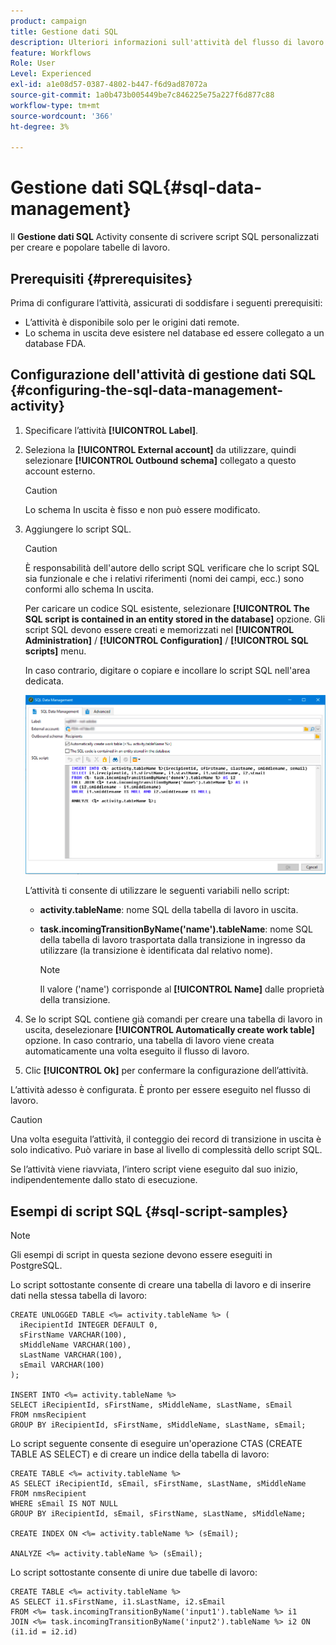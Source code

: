 ```yaml
---
product: campaign
title: Gestione dati SQL
description: Ulteriori informazioni sull'attività del flusso di lavoro di Gestione dati SQL
feature: Workflows
Role: User
Level: Experienced
exl-id: a1e08d57-0387-4802-b447-f6d9ad87072a
source-git-commit: 1a0b473b005449be7c846225e75a227f6d877c88
workflow-type: tm+mt
source-wordcount: '366'
ht-degree: 3%

---
```


# Gestione dati SQL{#sql-data-management}

Il **Gestione dati SQL** Activity consente di scrivere script SQL personalizzati per creare e popolare tabelle di lavoro.

## Prerequisiti {#prerequisites}

Prima di configurare l’attività, assicurati di soddisfare i seguenti prerequisiti:

* L’attività è disponibile solo per le origini dati remote.
* Lo schema in uscita deve esistere nel database ed essere collegato a un database FDA.


## Configurazione dell&#39;attività di gestione dati SQL {#configuring-the-sql-data-management-activity}

1. Specificare l’attività **[!UICONTROL Label]**.
1. Seleziona la **[!UICONTROL External account]** da utilizzare, quindi selezionare **[!UICONTROL Outbound schema]** collegato a questo account esterno.

   >[!CAUTION]
   >
   >Lo schema In uscita è fisso e non può essere modificato.

1. Aggiungere lo script SQL.

   >[!CAUTION]
   >
   >È responsabilità dell&#39;autore dello script SQL verificare che lo script SQL sia funzionale e che i relativi riferimenti (nomi dei campi, ecc.) sono conformi allo schema In uscita.

   Per caricare un codice SQL esistente, selezionare **[!UICONTROL The SQL script is contained in an entity stored in the database]** opzione. Gli script SQL devono essere creati e memorizzati nel **[!UICONTROL Administration]** / **[!UICONTROL Configuration]** / **[!UICONTROL SQL scripts]** menu.

   In caso contrario, digitare o copiare e incollare lo script SQL nell&#39;area dedicata.

   ![](assets/sql_datamanagement.png)

   L’attività ti consente di utilizzare le seguenti variabili nello script:

   * **activity.tableName**: nome SQL della tabella di lavoro in uscita.
   * **task.incomingTransitionByName(&#39;name&#39;).tableName**: nome SQL della tabella di lavoro trasportata dalla transizione in ingresso da utilizzare (la transizione è identificata dal relativo nome).

     >[!NOTE]
     >
     >Il valore (&#39;name&#39;) corrisponde al **[!UICONTROL Name]** dalle proprietà della transizione.

1. Se lo script SQL contiene già comandi per creare una tabella di lavoro in uscita, deselezionare **[!UICONTROL Automatically create work table]** opzione. In caso contrario, una tabella di lavoro viene creata automaticamente una volta eseguito il flusso di lavoro.
1. Clic **[!UICONTROL Ok]** per confermare la configurazione dell’attività.

L’attività adesso è configurata. È pronto per essere eseguito nel flusso di lavoro.

>[!CAUTION]
>
>Una volta eseguita l’attività, il conteggio dei record di transizione in uscita è solo indicativo. Può variare in base al livello di complessità dello script SQL.
>  
>Se l’attività viene riavviata, l’intero script viene eseguito dal suo inizio, indipendentemente dallo stato di esecuzione.

## Esempi di script SQL {#sql-script-samples}

>[!NOTE]
>
>Gli esempi di script in questa sezione devono essere eseguiti in PostgreSQL.

Lo script sottostante consente di creare una tabella di lavoro e di inserire dati nella stessa tabella di lavoro:

```
CREATE UNLOGGED TABLE <%= activity.tableName %> (
  iRecipientId INTEGER DEFAULT 0,
  sFirstName VARCHAR(100),
  sMiddleName VARCHAR(100),
  sLastName VARCHAR(100),
  sEmail VARCHAR(100)
);

INSERT INTO <%= activity.tableName %>
SELECT iRecipientId, sFirstName, sMiddleName, sLastName, sEmail
FROM nmsRecipient
GROUP BY iRecipientId, sFirstName, sMiddleName, sLastName, sEmail;
```

Lo script seguente consente di eseguire un&#39;operazione CTAS (CREATE TABLE AS SELECT) e di creare un indice della tabella di lavoro:

```
CREATE TABLE <%= activity.tableName %>
AS SELECT iRecipientId, sEmail, sFirstName, sLastName, sMiddleName
FROM nmsRecipient
WHERE sEmail IS NOT NULL
GROUP BY iRecipientId, sEmail, sFirstName, sLastName, sMiddleName;

CREATE INDEX ON <%= activity.tableName %> (sEmail);

ANALYZE <%= activity.tableName %> (sEmail);
```

Lo script sottostante consente di unire due tabelle di lavoro:

```
CREATE TABLE <%= activity.tableName %>
AS SELECT i1.sFirstName, i1.sLastName, i2.sEmail
FROM <%= task.incomingTransitionByName('input1').tableName %> i1
JOIN <%= task.incomingTransitionByName('input2').tableName %> i2 ON (i1.id = i2.id)
```
